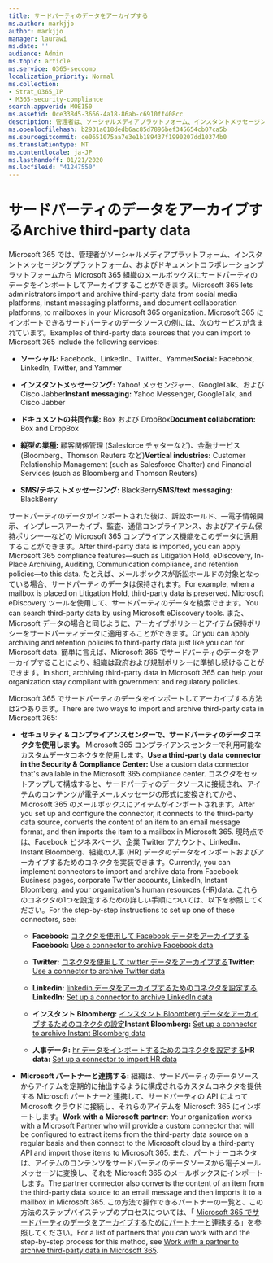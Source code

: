 ```yaml
---
title: サードパーティのデータをアーカイブする
ms.author: markjjo
author: markjjo
manager: laurawi
ms.date: ''
audience: Admin
ms.topic: article
ms.service: O365-seccomp
localization_priority: Normal
ms.collection:
- Strat_O365_IP
- M365-security-compliance
search.appverid: MOE150
ms.assetid: 0ce338d5-3666-4a18-86ab-c6910ff408cc
description: 管理者は、ソーシャルメディアプラットフォーム、インスタントメッセージングプラットフォーム、およびドキュメントコラボレーションプラットフォームから Microsoft 365 組織のメールボックスにサードパーティのデータをインポートできます。 これにより、Microsoft 365 の Facebook、Twitter、およびその他のサードパーティのデータソースからデータをアーカイブすることができます。 その後、Microsoft 365 コンプライアンス機能 (法的情報保留、電子情報開示、インプレースアーカイブ、アイテム保持ポリシーなど) を使用して、サードパーティのデータを適用することができます。
ms.openlocfilehash: b2931a018dedb6ac85d7896bef345654cb07ca5b
ms.sourcegitcommit: ce0651075aa7e3e1b189437f1990207dd10374b0
ms.translationtype: MT
ms.contentlocale: ja-JP
ms.lasthandoff: 01/21/2020
ms.locfileid: "41247550"
---
```

# <a name="archive-third-party-data"></a><span data-ttu-id="909bd-105">サードパーティのデータをアーカイブする</span><span class="sxs-lookup"><span data-stu-id="909bd-105">Archive third-party data</span></span>

<span data-ttu-id="909bd-106">Microsoft 365 では、管理者がソーシャルメディアプラットフォーム、インスタントメッセージングプラットフォーム、およびドキュメントコラボレーションプラットフォームから Microsoft 365 組織のメールボックスにサードパーティのデータをインポートしてアーカイブすることができます。</span><span class="sxs-lookup"><span data-stu-id="909bd-106">Microsoft 365 lets administrators import and archive third-party data from social media platforms, instant messaging platforms, and document collaboration platforms, to mailboxes in your Microsoft 365 organization.</span></span> <span data-ttu-id="909bd-107">Microsoft 365 にインポートできるサードパーティのデータソースの例には、次のサービスが含まれています。</span><span class="sxs-lookup"><span data-stu-id="909bd-107">Examples of third-party data sources that you can import to Microsoft 365 include the following services:</span></span> 
  
- <span data-ttu-id="909bd-108">**ソーシャル:** Facebook、LinkedIn、Twitter、Yammer</span><span class="sxs-lookup"><span data-stu-id="909bd-108">**Social:** Facebook, LinkedIn, Twitter, and Yammer</span></span> 

- <span data-ttu-id="909bd-109">**インスタントメッセージング:** Yahoo! メッセンジャー、GoogleTalk、および Cisco Jabber</span><span class="sxs-lookup"><span data-stu-id="909bd-109">**Instant messaging:** Yahoo Messenger, GoogleTalk, and Cisco Jabber</span></span> 

- <span data-ttu-id="909bd-110">**ドキュメントの共同作業:** Box および DropBox</span><span class="sxs-lookup"><span data-stu-id="909bd-110">**Document collaboration:** Box and DropBox</span></span> 

- <span data-ttu-id="909bd-111">**縦型の業種:** 顧客関係管理 (Salesforce チャターなど)、金融サービス (Bloomberg、Thomson Reuters など)</span><span class="sxs-lookup"><span data-stu-id="909bd-111">**Vertical industries:** Customer Relationship Management (such as Salesforce Chatter) and Financial Services (such as Bloomberg and Thomson Reuters)</span></span> 

- <span data-ttu-id="909bd-112">**SMS/テキストメッセージング:** BlackBerry</span><span class="sxs-lookup"><span data-stu-id="909bd-112">**SMS/text messaging:** BlackBerry</span></span> 

<span data-ttu-id="909bd-113">サードパーティのデータがインポートされた後は、訴訟ホールド、&mdash;電子情報開示、インプレースアーカイブ、監査、通信コンプライアンス、およびアイテム保持ポリシー&mdash;などの Microsoft 365 コンプライアンス機能をこのデータに適用することができます。</span><span class="sxs-lookup"><span data-stu-id="909bd-113">After third-party data is imported, you can apply Microsoft 365 compliance features&mdash;such as Litigation Hold, eDiscovery, In-Place Archiving, Auditing, Communication compliance, and retention policies&mdash;to this data.</span></span> <span data-ttu-id="909bd-114">たとえば、メールボックスが訴訟ホールドの対象となっている場合、サードパーティのデータは保持されます。</span><span class="sxs-lookup"><span data-stu-id="909bd-114">For example, when a mailbox is placed on Litigation Hold, third-party data is preserved.</span></span> <span data-ttu-id="909bd-115">Microsoft eDiscovery ツールを使用して、サードパーティのデータを検索できます。</span><span class="sxs-lookup"><span data-stu-id="909bd-115">You can search third-party data by using Microsoft eDiscovery tools.</span></span> <span data-ttu-id="909bd-116">また、Microsoft データの場合と同じように、アーカイブポリシーとアイテム保持ポリシーをサードパーティデータに適用することができます。</span><span class="sxs-lookup"><span data-stu-id="909bd-116">Or you can apply archiving and retention policies to third-party data just like you can for Microsoft data.</span></span> <span data-ttu-id="909bd-117">簡単に言えば、Microsoft 365 でサードパーティのデータをアーカイブすることにより、組織は政府および規制ポリシーに準拠し続けることができます。</span><span class="sxs-lookup"><span data-stu-id="909bd-117">In short, archiving third-party data in Microsoft 365 can help your organization stay compliant with government and regulatory policies.</span></span>

<span data-ttu-id="909bd-118">Microsoft 365 でサードパーティのデータをインポートしてアーカイブする方法は2つあります。</span><span class="sxs-lookup"><span data-stu-id="909bd-118">There are two ways to import and archive third-party data in Microsoft 365:</span></span>

- <span data-ttu-id="909bd-119">**セキュリティ & コンプライアンスセンターで、サードパーティのデータコネクタを使用します。** Microsoft 365 コンプライアンスセンターで利用可能なカスタムデータコネクタを使用します。</span><span class="sxs-lookup"><span data-stu-id="909bd-119">**Use a third-party data connector in the Security & Compliance Center:** Use a custom data connector that's available in the Microsoft 365 compliance center.</span></span> <span data-ttu-id="909bd-120">コネクタをセットアップして構成すると、サードパーティのデータソースに接続され、アイテムのコンテンツが電子メールメッセージの形式に変換されてから、Microsoft 365 のメールボックスにアイテムがインポートされます。</span><span class="sxs-lookup"><span data-stu-id="909bd-120">After you set up and configure the connector, it connects to the third-party data source, converts the content of an item to an email message format, and then imports the item to a mailbox in Microsoft 365.</span></span> <span data-ttu-id="909bd-121">現時点では、Facebook ビジネスページ、企業 Twitter アカウント、LinkedIn、Instant Bloomberg、組織の人事 (HR) データのデータをインポートおよびアーカイブするためのコネクタを実装できます。</span><span class="sxs-lookup"><span data-stu-id="909bd-121">Currently, you can implement connectors to import and archive data from Facebook Business pages, corporate Twitter accounts, LinkedIn, Instant Bloomberg, and your organization's human resources (HR)data.</span></span> <span data-ttu-id="909bd-122">これらのコネクタの1つを設定するための詳しい手順については、以下を参照してください。</span><span class="sxs-lookup"><span data-stu-id="909bd-122">For the step-by-step instructions to set up one of these connectors, see:</span></span>

   - <span data-ttu-id="909bd-123">**Facebook:** [コネクタを使用して Facebook データをアーカイブする](archive-facebook-data-with-sample-connector.md)</span><span class="sxs-lookup"><span data-stu-id="909bd-123">**Facebook:** [Use a connector to archive Facebook data](archive-facebook-data-with-sample-connector.md)</span></span>

   - <span data-ttu-id="909bd-124">**Twitter:** [コネクタを使用して twitter データをアーカイブする](archive-twitter-data-with-sample-connector.md)</span><span class="sxs-lookup"><span data-stu-id="909bd-124">**Twitter:** [Use a connector to archive Twitter data](archive-twitter-data-with-sample-connector.md)</span></span>

   - <span data-ttu-id="909bd-125">**Linkedin:** [linkedin データをアーカイブするためのコネクタを設定する](archive-linkedin-data.md)</span><span class="sxs-lookup"><span data-stu-id="909bd-125">**LinkedIn:** [Set up a connector to archive LinkedIn data](archive-linkedin-data.md)</span></span>

   - <span data-ttu-id="909bd-126">**インスタント Bloomberg:** [インスタント Bloomberg データをアーカイブするためのコネクタの設定](archive-instant-bloomberg-data.md)</span><span class="sxs-lookup"><span data-stu-id="909bd-126">**Instant Bloomberg:** [Set up a connector to archive Instant Bloomberg data](archive-instant-bloomberg-data.md)</span></span>

   - <span data-ttu-id="909bd-127">**人事データ:** [hr データをインポートするためのコネクタを設定する](import-hr-data.md)</span><span class="sxs-lookup"><span data-stu-id="909bd-127">**HR data:** [Set up a connector to import HR data](import-hr-data.md)</span></span>

- <span data-ttu-id="909bd-128">**Microsoft パートナーと連携する:** 組織は、サードパーティのデータソースからアイテムを定期的に抽出するように構成されるカスタムコネクタを提供する Microsoft パートナーと連携して、サードパーティの API によって Microsoft クラウドに接続し、それらのアイテムを Microsoft 365 にインポートします。</span><span class="sxs-lookup"><span data-stu-id="909bd-128">**Work with a Microsoft partner:** Your organization works with a Microsoft Partner who will provide a custom connector that will be configured to extract items from the third-party data source on a regular basis and then connect to the Microsoft cloud by a third-party API and import those items to Microsoft 365.</span></span> <span data-ttu-id="909bd-129">また、パートナーコネクタは、アイテムのコンテンツをサードパーティのデータソースから電子メールメッセージに変換し、それを Microsoft 365 のメールボックスにインポートします。</span><span class="sxs-lookup"><span data-stu-id="909bd-129">The partner connector also converts the content of an item from the third-party data source to an email message and then imports it to a mailbox in Microsoft 365.</span></span> <span data-ttu-id="909bd-130">この方法で操作できるパートナーの一覧と、この方法のステップバイステップのプロセスについては、「 [Microsoft 365 でサードパーティのデータをアーカイブするためにパートナーと連携する](work-with-partner-to-archive-third-party-data.md)」を参照してください。</span><span class="sxs-lookup"><span data-stu-id="909bd-130">For a list of partners that you can work with and the step-by-step process for this method, see [Work with a partner to archive third-party data in Microsoft 365](work-with-partner-to-archive-third-party-data.md).</span></span>
